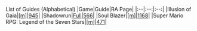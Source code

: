 List of Guides (Alphabetical) 
|Game|Guide|RA Page|
|:--|:--:|:--:|
|Illusion of Gaia|[[m]](https://github.com/RetroAchievements/guides/wiki/Illusion-of-Gaia-(SNES))|[945](https://retroachievements.org/game/945)|
|Shadowrun|[Full](https://github.com/RetroAchievements/guides/wiki/Shadowrun-(SNES))|[566](https://retroachievements.org/game/566)|
|Soul Blazer|[[m]](https://github.com/RetroAchievements/guides/wiki/Soul-Blazer-(SNES))|[1168](https://retroachievements.org/game/1168)|
|Super Mario RPG: Legend of the Seven Stars|[[m]](https://github.com/RetroAchievements/guides/wiki/Super-Mario-RPG:-Legend-of-the-Seven-Stars-(SNES))|[471](https://retroachievements.org/game/471)|